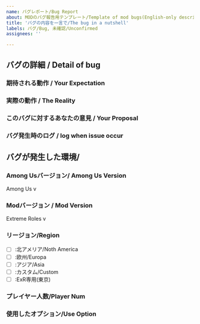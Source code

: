 ```yaml
---
name: バグレポート/Bug Report
about: MODのバグ報告用テンプレート/Template of mod bugs(English-only descriptions are acceptable)
title: 'バグの内容を一言で/The bug in a nutshell'
labels: バグ/Bug, 未確認/Unconfirmed
assignees: ''

---
```


## バグの詳細 / Detail of bug
<!-- バグに関する詳細な情報を以下の各項目にしたがって記載してください / 
Please provide information about the bug in each of the following fields
以下のURL等を参考に記載していただくととても助かります
[伝わるバグ報告  |  さくらのナレッジ](https://knowledge.sakura.ad.jp/26627/)
[Github issue との付き合い方 作成編](https://qiita.com/janus_wel/items/ba47259f107b161c5727) -->
### 期待される動作 / Your Expectation
<!-- どのようなこと(操作等)をやろうとしたのか、そして何が起きたのか、必要であれば画像等を添付してください(その動作を元に再現を行います、これがないと色々と困ります) / What did you try to do, and what did you expect to happen? Attach screenshots if needed. -->

### 実際の動作 / The Reality
<!-- 期待する動作に対して、実際の動作はどうなのか。バグを再現しただけの動画(数分程度)のURLや画像があるとわかりやすいです / How does the actual behavior compare to the expected behavior? (A video URL or image would be helpful for clarification -->

### このバグに対するあなたの意見 / Your Proposal
<!-- このバグや仕様に対してのあなたの意見(修正すべきなのか、こうするべきなのかを記載して下さい) / Your opinion on this bug or specification -->

### バグ発生時のログ / log when issue occur
<!-- バグが発生した瞬間のF8で出力されるログ(log形式かZip形式のファイル) / Dumped log by F8 at the issue occurs(log or zip) -->

## バグが発生した環境/
### Among Usバージョン/ Among Us Version
<!-- 右上に表示されているバージョン / Version shown in the upper right corner -->
Among Us v

### Modバージョン / Mod Version
<!-- タイトル画面もしくは設定に表示されているMODバージョン / MOD version shown on the title screen or in the settings -->
Extreme Roles v

### リージョン/Region
<!-- バグが発生したサーバーリージョン / The region where the bug occurred. -->
<!--
該当しているリージョンに「x」をつけて下さい
例：アジア
- [ ] :北アメリア/Noth America
- [ ] :欧州/Europa
- [x] :アジア/Asia
- [ ] :カスタム/Custom
 -->
- [ ] :北アメリア/Noth America
- [ ] :欧州/Europa
- [ ] :アジア/Asia
- [ ] :カスタム/Custom
- [ ] :ExR専用(東京)

### プレイヤー人数/Player Num
<!-- バグを確認した時のプレイヤーの人数 / Number of players at the time the bug was identified -->

### 使用したオプション/Use Option
<!-- バグが発生したときのオプション設定、設定よりエクスポートしたcsvを添付してください / Please attach the option settings when the bug occurs, exported from the settings  -->
